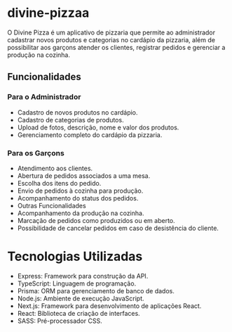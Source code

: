 # divine-pizzaa

O Divine Pizza é um aplicativo de pizzaria que permite ao administrador cadastrar novos produtos e categorias no cardápio da pizzaria, além de possibilitar aos garçons atender os clientes, registrar pedidos e gerenciar a produção na cozinha.



## Funcionalidades

### Para o Administrador
- Cadastro de novos produtos no cardápio.
- Cadastro de categorias de produtos.
- Upload de fotos, descrição, nome e valor dos produtos.
- Gerenciamento completo do cardápio da pizzaria.

### Para os Garçons
- Atendimento aos clientes.
- Abertura de pedidos associados a uma mesa.
- Escolha dos itens do pedido.
- Envio de pedidos à cozinha para produção.
- Acompanhamento do status dos pedidos.
- Outras Funcionalidades
- Acompanhamento da produção na cozinha.
- Marcação de pedidos como produzidos ou em aberto.
- Possibilidade de cancelar pedidos em caso de desistência do cliente.


# Tecnologias Utilizadas
- Express: Framework para construção da API.
- TypeScript: Linguagem de programação.
- Prisma: ORM para gerenciamento de banco de dados.
- Node.js: Ambiente de execução JavaScript.
- Next.js: Framework para desenvolvimento de aplicações React.
- React: Biblioteca de criação de interfaces.
- SASS: Pré-processador CSS.
